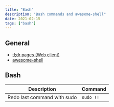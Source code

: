 ```yaml
---
title: "Bash"
description: "Bash commands and awesome-shell"
date: 2021-02-15
tags: ["bash"]
---
```


## General

- [tl;dr pages (Web client)](https://tldr.ostera.io/)
- [awesome-shell](https://github.com/alebcay/awesome-shell)

## Bash

| Description                 | Command   |
| --------------------------- | --------- |
| Redo last command with sudo | `sudo !!` |
